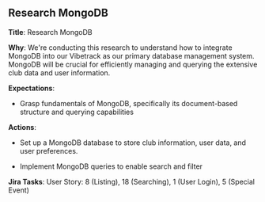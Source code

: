 ## Research MongoDB

**Title**: Research MongoDB

**Why**: We're conducting this research to understand how to integrate MongoDB into our Vibetrack as our primary database management system. MongoDB will be crucial for efficiently managing and querying the extensive club data and user information.

**Expectations**:
* Grasp fundamentals of MongoDB, specifically its document-based structure and querying capabilities

**Actions**:
* Set up a MongoDB database to store club information, user data, and user preferences.

* Implement MongoDB queries to enable search and filter

**Jira Tasks**: User Story: 8 (Listing), 18 (Searching), 1 (User Login), 5 (Special Event)

